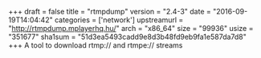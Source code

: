 +++
draft = false
title = "rtmpdump"
version = "2.4-3"
date = "2016-09-19T14:04:42"
categories = ['network']
upstreamurl = "http://rtmpdump.mplayerhq.hu/"
arch = "x86_64"
size = "99936"
usize = "351677"
sha1sum = "51d3ea5493cadd9e8d3b48fd9eb9fa1e587da7d8"
+++
A tool to download rtmp:// and rtmpe:// streams